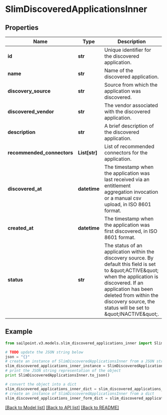 # SlimDiscoveredApplicationsInner


## Properties

Name | Type | Description | Notes
------------ | ------------- | ------------- | -------------
**id** | **str** | Unique identifier for the discovered application. | [optional] 
**name** | **str** | Name of the discovered application. | [optional] 
**discovery_source** | **str** | Source from which the application was discovered. | [optional] 
**discovered_vendor** | **str** | The vendor associated with the discovered application. | [optional] 
**description** | **str** | A brief description of the discovered application. | [optional] 
**recommended_connectors** | **List[str]** | List of recommended connectors for the application. | [optional] 
**discovered_at** | **datetime** | The timestamp when the application was last received via an entitlement aggregation invocation  or a manual csv upload, in ISO 8601 format. | [optional] 
**created_at** | **datetime** | The timestamp when the application was first discovered, in ISO 8601 format. | [optional] 
**status** | **str** | The status of an application within the discovery source.  By default this field is set to \&quot;ACTIVE\&quot; when the application is discovered.  If an application has been deleted from within the discovery source, the status will be set to \&quot;INACTIVE\&quot;. | [optional] 

## Example

```python
from sailpoint.v3.models.slim_discovered_applications_inner import SlimDiscoveredApplicationsInner

# TODO update the JSON string below
json = "{}"
# create an instance of SlimDiscoveredApplicationsInner from a JSON string
slim_discovered_applications_inner_instance = SlimDiscoveredApplicationsInner.from_json(json)
# print the JSON string representation of the object
print SlimDiscoveredApplicationsInner.to_json()

# convert the object into a dict
slim_discovered_applications_inner_dict = slim_discovered_applications_inner_instance.to_dict()
# create an instance of SlimDiscoveredApplicationsInner from a dict
slim_discovered_applications_inner_form_dict = slim_discovered_applications_inner.from_dict(slim_discovered_applications_inner_dict)
```
[[Back to Model list]](../README.md#documentation-for-models) [[Back to API list]](../README.md#documentation-for-api-endpoints) [[Back to README]](../README.md)


